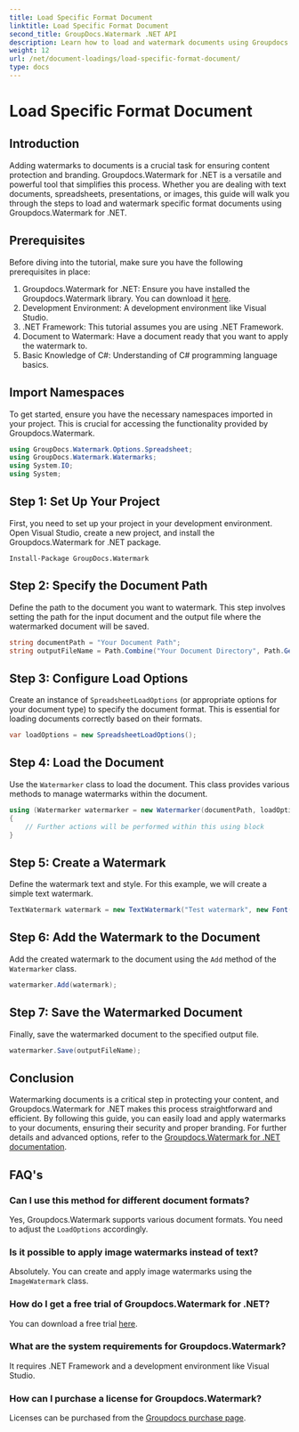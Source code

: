 ```yaml
---
title: Load Specific Format Document
linktitle: Load Specific Format Document
second_title: GroupDocs.Watermark .NET API
description: Learn how to load and watermark documents using Groupdocs.Watermark for .NET with this step-by-step guide. Protect and brand your content effortlessly.
weight: 12
url: /net/document-loadings/load-specific-format-document/
type: docs
---
```

# Load Specific Format Document

## Introduction
Adding watermarks to documents is a crucial task for ensuring content protection and branding. Groupdocs.Watermark for .NET is a versatile and powerful tool that simplifies this process. Whether you are dealing with text documents, spreadsheets, presentations, or images, this guide will walk you through the steps to load and watermark specific format documents using Groupdocs.Watermark for .NET.
## Prerequisites
Before diving into the tutorial, make sure you have the following prerequisites in place:
1. Groupdocs.Watermark for .NET: Ensure you have installed the Groupdocs.Watermark library. You can download it [here](https://releases.groupdocs.com/Watermark/net/).
2. Development Environment: A development environment like Visual Studio.
3. .NET Framework: This tutorial assumes you are using .NET Framework.
4. Document to Watermark: Have a document ready that you want to apply the watermark to.
5. Basic Knowledge of C#: Understanding of C# programming language basics.

## Import Namespaces
To get started, ensure you have the necessary namespaces imported in your project. This is crucial for accessing the functionality provided by Groupdocs.Watermark.
```csharp
using GroupDocs.Watermark.Options.Spreadsheet;
using GroupDocs.Watermark.Watermarks;
using System.IO;
using System;
```

## Step 1: Set Up Your Project
First, you need to set up your project in your development environment. Open Visual Studio, create a new project, and install the Groupdocs.Watermark for .NET package.
```shell
Install-Package GroupDocs.Watermark
```
## Step 2: Specify the Document Path
Define the path to the document you want to watermark. This step involves setting the path for the input document and the output file where the watermarked document will be saved.
```csharp
string documentPath = "Your Document Path";
string outputFileName = Path.Combine("Your Document Directory", Path.GetFileName(documentPath));
```
## Step 3: Configure Load Options
Create an instance of `SpreadsheetLoadOptions` (or appropriate options for your document type) to specify the document format. This is essential for loading documents correctly based on their formats.
```csharp
var loadOptions = new SpreadsheetLoadOptions();
```
## Step 4: Load the Document
Use the `Watermarker` class to load the document. This class provides various methods to manage watermarks within the document.
```csharp
using (Watermarker watermarker = new Watermarker(documentPath, loadOptions))
{
    // Further actions will be performed within this using block
}
```
## Step 5: Create a Watermark
Define the watermark text and style. For this example, we will create a simple text watermark.
```csharp
TextWatermark watermark = new TextWatermark("Test watermark", new Font("Arial", 12));
```
## Step 6: Add the Watermark to the Document
Add the created watermark to the document using the `Add` method of the `Watermarker` class.
```csharp
watermarker.Add(watermark);
```
## Step 7: Save the Watermarked Document
Finally, save the watermarked document to the specified output file.
```csharp
watermarker.Save(outputFileName);
```

## Conclusion
Watermarking documents is a critical step in protecting your content, and Groupdocs.Watermark for .NET makes this process straightforward and efficient. By following this guide, you can easily load and apply watermarks to your documents, ensuring their security and proper branding. For further details and advanced options, refer to the [Groupdocs.Watermark for .NET documentation](https://tutorials.groupdocs.com/Watermark/net/).
## FAQ's
### Can I use this method for different document formats?
Yes, Groupdocs.Watermark supports various document formats. You need to adjust the `LoadOptions` accordingly.
### Is it possible to apply image watermarks instead of text?
Absolutely. You can create and apply image watermarks using the `ImageWatermark` class.
### How do I get a free trial of Groupdocs.Watermark for .NET?
You can download a free trial [here](https://releases.groupdocs.com/).
### What are the system requirements for Groupdocs.Watermark?
It requires .NET Framework and a development environment like Visual Studio.
### How can I purchase a license for Groupdocs.Watermark?
Licenses can be purchased from the [Groupdocs purchase page](https://purchase.groupdocs.com/buy).
